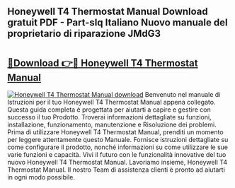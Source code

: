 ## Honeywell T4 Thermostat Manual Download gratuit PDF - Part-slq Italiano Nuovo manuale del proprietario di riparazione JMdG3

# <h2><a href="http://dfe2ajj.blite.top/?on=Honeywell+T4+Thermostat+Manual">🔗Download 👉🔴 Honeywell T4 Thermostat Manual</a></h2>

[![Honeywell T4 Thermostat Manual download](https://i.imgur.com/lujVjoI.png)](http://dfe2ajj.blite.top/?on=Honeywell+T4+Thermostat+Manual)
Benvenuto nel manuale di Istruzioni per il tuo Honeywell T4 Thermostat Manual appena collegato. Questa guida completa è progettata per aiutarti a capire e gestire con successo il tuo Prodotto. Troverai informazioni dettagliate su funzioni, installazione, funzionamento, manutenzione e Risoluzione dei problemi. Prima di utilizzare Honeywell T4 Thermostat Manual, prenditi un momento per leggere attentamente questo Manuale. Fornisce istruzioni dettagliate su come configurare il prodotto, nonché informazioni su come utilizzare le sue varie funzioni e capacità. Vivi il futuro con le funzionalità innovative del tuo nuovo Honeywell T4 Thermostat Manual. Lavoriamo insieme, Honeywell T4 Thermostat Manual. Il nostro Team di assistenza clienti è pronto ad aiutarti in ogni modo possibile.
